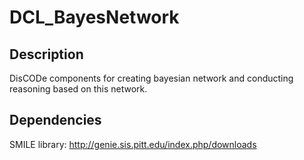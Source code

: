DCL_BayesNetwork
================

Description
-----------
DisCODe components for creating bayesian network and conducting reasoning based on this network.

Dependencies
------------
SMILE library:
http://genie.sis.pitt.edu/index.php/downloads


